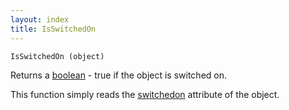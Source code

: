 ```yaml
---
layout: index
title: IsSwitchedOn
---
```


    IsSwitchedOn (object)

Returns a [boolean](../../../types/boolean.html) - true if the object is switched on.

This function simply reads the [switchedon](../../../attributes/switchedon.html) attribute of the object.
